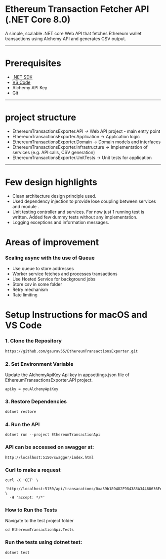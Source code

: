 
# Ethereum Transaction Fetcher API (.NET Core 8.0)

A simple, scalable .NET core Web API that fetches Ethereum wallet transactions using Alchemy API and generates CSV output.

---

# Prerequisites

- [.NET SDK](https://dotnet.microsoft.com/en-us/download/dotnet/8.0)
- [VS Code](https://code.visualstudio.com/)
- Alchemy API Key
- Git

---
# project structure 

- EthereumTransactionsExporter.API            ->  Web API project - main entry point
- EthereumTransactionsExporter.Application    ->  Application logic
- EthereumTransactionsExporter.Domain         ->  Domain models and interfaces
- EthereumTransactionsExporter.Infrastructure  ->  Implementation of services (e.g. API calls, CSV generation)
- EthereumTransactionsExporter.UnitTests      ->  Unit tests for application
----
# Few design highlights

- Clean architecture design principle used.
- Used dependency injection to provide lose coupling between services and module .
- Unit testing controller and services. For now just 1 running test is written. Added few dummy tests without any implementation.
- Logging exceptions and information messages.

# Areas of improvement 
### Scaling async with the use of Queue
- Use queue to store addresses 
- Worker service fetches and processes transactions
- Use Hosted Service for background jobs
- Store csv in some folder
- Retry mechanism 
- Rate limiting


# Setup Instructions for macOS and VS Code

### 1. Clone the Repository

```bash
https://github.com/gaurav55/EthereumTransactionsExporter.git

```

### 2. Set Environment Variable

Update the AlchemyApiKey Api key in appsettings.json file of EthereumTransactionsExporter.API project. 
```
apiky = youAlchemyApiKey

```

### 3. Restore Dependencies
```bash
dotnet restore
```

### 4. Run the API

```
dotnet run --project EthereumTransactionApi

```

### API can be accessed on swagger at:
```
http://localhost:5150/swagger/index.html
```

### Curl to make a request

```
curl -X 'GET' \
  'http://localhost:5150/api/transacations/0xa39b189482F984388A34460636Fea9Eb181ad1a6/csv' \
  -H 'accept: */*'
```

### How to Run the Tests

Navigate to the test project folder 

```
cd EthereumTransactionApi.Tests
```

### Run the tests using dotnet test:

```
dotnet test
```
